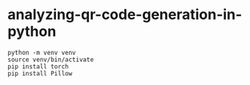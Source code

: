 # analyzing-qr-code-generation-in-python


```shell
python -m venv venv
source venv/bin/activate
pip install torch
pip install Pillow

```